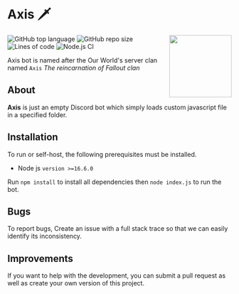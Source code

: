 # Axis 🗡️

<img align="right" src="https://i.imgur.com/yRsHfHi.png" height="140" width="140">

![GitHub top language](https://img.shields.io/github/languages/top/FalloutStudios/Axis)
![GitHub repo size](https://img.shields.io/github/repo-size/FalloutStudios/Axis)
![Lines of code](https://img.shields.io/tokei/lines/github/FalloutStudios/Axis)
![Node.js CI](https://github.com/FalloutStudios/Axis/actions/workflows/node.js.yml/badge.svg?branch=main)

Axis bot is named after the Our World's server clan named `Axis` *The reincarnation of Fallout clan*

## About

**Axis** is just an empty Discord bot which simply loads custom javascript file in a specified folder.

## Installation

To run or self-host, the following prerequisites must be installed.

* Node js `version >=16.6.0`

Run `npm install` to install all dependencies then `node index.js` to run the bot.

## Bugs

To report bugs, Create an issue with a full stack trace so that we can easily identify its inconsistency.

## Improvements

If you want to help with the development, you can submit a pull request as well as create your own version of this project.
